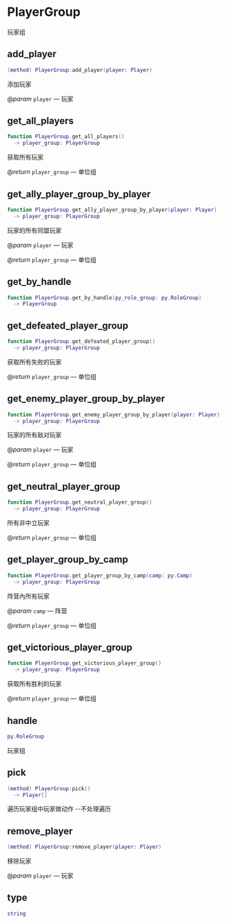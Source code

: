 # PlayerGroup

玩家组

## add_player

```lua
(method) PlayerGroup:add_player(player: Player)
```

添加玩家

@*param* `player` — 玩家
## get_all_players

```lua
function PlayerGroup.get_all_players()
  -> player_group: PlayerGroup
```

获取所有玩家

@*return* `player_group` — 单位组
## get_ally_player_group_by_player

```lua
function PlayerGroup.get_ally_player_group_by_player(player: Player)
  -> player_group: PlayerGroup
```

玩家的所有同盟玩家

@*param* `player` — 玩家

@*return* `player_group` — 单位组
## get_by_handle

```lua
function PlayerGroup.get_by_handle(py_role_group: py.RoleGroup)
  -> PlayerGroup
```

## get_defeated_player_group

```lua
function PlayerGroup.get_defeated_player_group()
  -> player_group: PlayerGroup
```

获取所有失败的玩家

@*return* `player_group` — 单位组
## get_enemy_player_group_by_player

```lua
function PlayerGroup.get_enemy_player_group_by_player(player: Player)
  -> player_group: PlayerGroup
```

玩家的所有敌对玩家

@*param* `player` — 玩家

@*return* `player_group` — 单位组
## get_neutral_player_group

```lua
function PlayerGroup.get_neutral_player_group()
  -> player_group: PlayerGroup
```

所有非中立玩家

@*return* `player_group` — 单位组
## get_player_group_by_camp

```lua
function PlayerGroup.get_player_group_by_camp(camp: py.Camp)
  -> player_group: PlayerGroup
```

阵营內所有玩家

@*param* `camp` — 阵营

@*return* `player_group` — 单位组
## get_victorious_player_group

```lua
function PlayerGroup.get_victorious_player_group()
  -> player_group: PlayerGroup
```

获取所有胜利的玩家

@*return* `player_group` — 单位组
## handle

```lua
py.RoleGroup
```

玩家组
## pick

```lua
(method) PlayerGroup:pick()
  -> Player[]
```

遍历玩家组中玩家做动作    --不处理遍历
## remove_player

```lua
(method) PlayerGroup:remove_player(player: Player)
```

移除玩家

@*param* `player` — 玩家
## type

```lua
string
```


